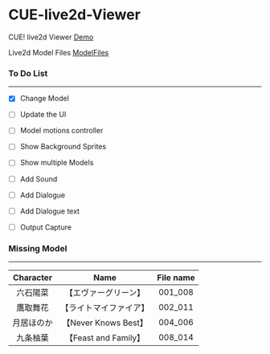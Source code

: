 # CUE-live2d-Viewer

CUE! live2d Viewer [Demo](https://cpk0521.github.io/CUE-live2d-Viewer/index.html "Demo")

Live2d Model Files [ModelFiles](https://mega.nz/folder/t8pxkACZ#Kq4aGqbNBeAq0Cuwrp-Ebw "ModelFiles")


### To Do List
------------
- [x] Change Model
- [ ] Update the UI
- [ ] Model motions controller
- [ ] Show Background Sprites
- [ ] Show multiple Models
- [ ] Add Sound
- [ ] Add Dialogue
- [ ] Add Dialogue text
- [ ] Output Capture


### Missing Model
------------
| Character | Name | File name |
| :-----: | :----: | :----: |
| 六石陽菜 | 【エヴァーグリーン】 | 001_008 |
| 鷹取舞花 | 【ライトマイファイア】 | 002_011 |
| 月居ほのか | 【Never Knows Best】 | 004_006 |
| 九条柚葉 | 【Feast and Family】 | 008_014 |

